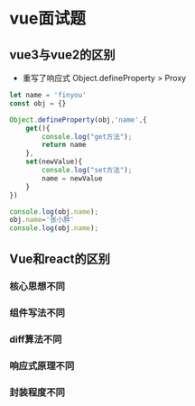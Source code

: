 # vue面试题

## vue3与vue2的区别

- 重写了响应式 Object.defineProperty > Proxy

```js
let name = 'finyou'
const obj = {}

Object.defineProperty(obj,'name',{
    get(){
        console.log("get方法");
        return name
    },
    set(newValue){
        console.log("set方法");
        name = newValue
    }
})

console.log(obj.name);
obj.name='张小胖'
console.log(obj.name);

```

## Vue和react的区别

### 核心思想不同

### 组件写法不同

### diff算法不同

### 响应式原理不同

### 封装程度不同